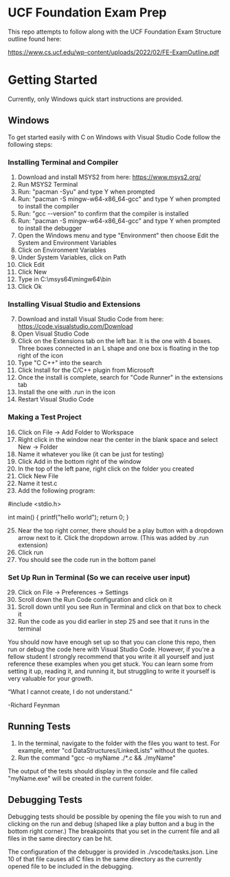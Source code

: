 # UCF Foundation Exam Prep
This repo attempts to follow along with the UCF Foundation Exam Structure outline found here:

https://www.cs.ucf.edu/wp-content/uploads/2022/02/FE-ExamOutline.pdf

# Getting Started
Currently, only Windows quick start instructions are provided.

## Windows
To get started easily with C on Windows with Visual Studio Code follow the following steps:

### Installing Terminal and Compiler
1. Download and install MSYS2 from here: https://www.msys2.org/
2. Run MSYS2 Terminal
3. Run: "pacman -Syu" and type Y when prompted
4. Run: "pacman -S mingw-w64-x86_64-gcc" and type Y when prompted to install the compiler
5. Run: "gcc --version" to confirm that the compiler is installed
4. Run: "pacman -S mingw-w64-x86_64-gcc" and type Y when prompted to install the debugger
5. Open the Windows menu and type "Environment" then choose Edit the System and Environment Variables
6. Click on Environment Variables
7. Under System Variables, click on Path
8. Click Edit
9. Click New
10. Type in C:\msys64\mingw64\bin
11. Click Ok

### Installing Visual Studio and Extensions
7. Download and install Visual Studio Code from here: https://code.visualstudio.com/Download
8. Open Visual Studio Code
9. Click on the Extensions tab on the left bar. It is the one with 4 boxes. Three boxes connected in an L shape and one box is floating in the top right of the icon
10. Type "C C++" into the search
11. Click Install for the C/C++ plugin from Microsoft
12. Once the install is complete, search for "Code Runner" in the extensions tab
13. Install the one with .run in the icon
14. Restart Visual Studio Code

### Making a Test Project
16. Click on File -> Add Folder to Workspace
17. Right click in the window near the center in the blank space and select New -> Folder
18. Name it whatever you like (it can be just for testing)
19. Click Add in the bottom right of the window
20. In the top of the left pane, right click on the folder you created
21. Click New File
22. Name it test.c
23. Add the following program:
    
#include <stdio.h>

int main() {
    printf("hello world");
    return 0;
}

25. Near the top right corner, there should be a play button with a dropdown arrow next to it. Click the dropdown arrow. (This was added by .run extension)
26. Click run
27. You should see the code run in the bottom panel

### Set Up Run in Terminal (So we can receive user input)
29. Click on File -> Preferences -> Settings
30. Scroll down the Run Code configuration and click on it
31. Scroll down until you see Run in Terminal and click on that box to check it
32. Run the code as you did earlier in step 25 and see that it runs in the terminal

You should now have enough set up so that you can clone this repo, then run or debug the code here with Visual Studio Code. 
However, if you're a fellow student I strongly recommend that you write it all yourself and just reference these examples when you get stuck.
You can learn some from setting it up, reading it, and running it, but struggling to write it yourself is very valuable for your growth.

“What I cannot create, I do not understand.”

-Richard Feynman

## Running Tests

1. In the terminal, navigate to the folder with the files you want to test. For example, enter "cd DataStructures/LinkedLists" without the quotes.
2. Run the command "gcc -o myName ./*.c && ./myName" 

The output of the tests should display in the console and file called "myName.exe" will be created in the current folder.

## Debugging Tests 

Debugging tests should be possible by opening the file you wish to run and clicking on the run and debug (shaped like a play button and a bug in the bottom right corner.)
The breakpoints that you set in the current file and all files in the same directory can be hit.

The configuration of the debugger is provided in ./vscode/tasks.json. Line 10 of that file causes all C files in the same directory as the currently opened file to be included
in the debugging. 
